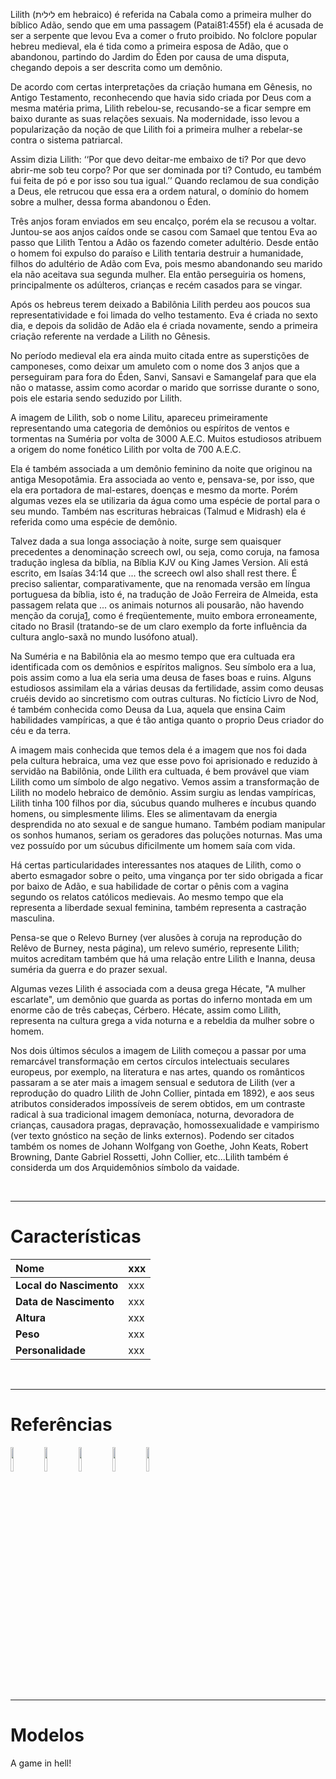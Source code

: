 Lilith (לילית em hebraico) é referida na Cabala como a primeira mulher do bíblico Adão, sendo que em uma passagem (Patai81:455f) ela é acusada de ser a serpente que levou Eva a comer o fruto proibido. No folclore popular hebreu medieval, ela é tida como a primeira esposa de Adão, que o abandonou, partindo do Jardim do Éden por causa de uma disputa, chegando depois a ser descrita como um demônio.

De acordo com certas interpretações da criação humana em Gênesis, no Antigo Testamento, reconhecendo que havia sido criada por Deus com a mesma matéria prima, Lilith rebelou-se, recusando-se a ficar sempre em baixo durante as suas relações sexuais. Na modernidade, isso levou a popularização da noção de que Lilith foi a primeira mulher a rebelar-se contra o sistema patriarcal.

Assim dizia Lilith: ‘‘Por que devo deitar-me embaixo de ti? Por que devo abrir-me sob teu corpo? Por que ser dominada por ti? Contudo, eu também fui feita de pó e por isso sou tua igual.’’ Quando reclamou de sua condição a Deus, ele retrucou que essa era a ordem natural, o domínio do homem sobre a mulher, dessa forma abandonou o Éden.

Três anjos foram enviados em seu encalço, porém ela se recusou a voltar. Juntou-se aos anjos caídos onde se casou com Samael que tentou Eva ao passo que Lilith Tentou a Adão os fazendo cometer adultério. Desde então o homem foi expulso do paraíso e Lilith tentaria destruir a humanidade, filhos do adultério de Adão com Eva, pois mesmo abandonando seu marido ela não aceitava sua segunda mulher. Ela então perseguiria os homens, principalmente os adúlteros, crianças e recém casados para se vingar.

Após os hebreus terem deixado a Babilônia Lilith perdeu aos poucos sua representatividade e foi limada do velho testamento. Eva é criada no sexto dia, e depois da solidão de Adão ela é criada novamente, sendo a primeira criação referente na verdade a Lilith no Gênesis.

No período medieval ela era ainda muito citada entre as superstições de camponeses, como deixar um amuleto com o nome dos 3 anjos que a perseguiram para fora do Éden, Sanvi, Sansavi e Samangelaf para que ela não o matasse, assim como acordar o marido que sorrisse durante o sono, pois ele estaria sendo seduzido por Lilith.

A imagem de Lilith, sob o nome Lilitu, apareceu primeiramente representando uma categoria de demônios ou espíritos de ventos e tormentas na Suméria por volta de 3000 A.E.C. Muitos estudiosos atribuem a origem do nome fonético Lilith por volta de 700 A.E.C.

Ela é também associada a um demônio feminino da noite que originou na antiga Mesopotâmia. Era associada ao vento e, pensava-se, por isso, que ela era portadora de mal-estares, doenças e mesmo da morte. Porém algumas vezes ela se utilizaria da água como uma espécie de portal para o seu mundo. Também nas escrituras hebraicas (Talmud e Midrash) ela é referida como uma espécie de demônio.

Talvez dada a sua longa associação à noite, surge sem quaisquer precedentes a denominação screech owl, ou seja, como coruja, na famosa tradução inglesa da bíblia, na Bíblia KJV ou King James Version. Ali está escrito, em Isaías 34:14 que ... the screech owl also shall rest there. É preciso salientar, comparativamente, que na renomada versão em língua portuguesa da bíblia, isto é, na tradução de João Ferreira de Almeida, esta passagem relata que ... os animais noturnos ali pousarão, não havendo menção da coruja[1](1.md), como é freqüentemente, muito embora erroneamente, citado no Brasil (tratando-se de um claro exemplo da forte influência da cultura anglo-saxã no mundo lusófono atual).

Na Suméria e na Babilônia ela ao mesmo tempo que era cultuada era identificada com os demônios e espíritos malignos. Seu símbolo era a lua, pois assim como a lua ela seria uma deusa de fases boas e ruins. Alguns estudiosos assimilam ela a várias deusas da fertilidade, assim como deusas cruéis devido ao sincretismo com outras culturas. No fictício Livro de Nod, é também conhecida como Deusa da Lua, aquela que ensina Caim habilidades vampíricas, a que é tão antiga quanto o proprio Deus criador do céu e da terra.

A imagem mais conhecida que temos dela é a imagem que nos foi dada pela cultura hebraica, uma vez que esse povo foi aprisionado e reduzido à servidão na Babilônia, onde Lilith era cultuada, é bem provável que viam Lilith como um símbolo de algo negativo. Vemos assim a transformação de Lilith no modelo hebraico de demônio. Assim surgiu as lendas vampíricas, Lilith tinha 100 filhos por dia, súcubus quando mulheres e íncubus quando homens, ou simplesmente lilims. Eles se alimentavam da energia desprendida no ato sexual e de sangue humano. Também podiam manipular os sonhos humanos, seriam os geradores das poluções noturnas. Mas uma vez possuído por um súcubus dificilmente um homem saía com vida.

Há certas particularidades interessantes nos ataques de Lilith, como o aberto esmagador sobre o peito, uma vingança por ter sido obrigada a ficar por baixo de Adão, e sua habilidade de cortar o pênis com a vagina segundo os relatos católicos medievais. Ao mesmo tempo que ela representa a liberdade sexual feminina, também representa a castração masculina.

Pensa-se que o Relevo Burney (ver alusões à coruja na reprodução do Relêvo de Burney, nesta página), um relevo sumério, represente Lilith; muitos acreditam também que há uma relação entre Lilith e Inanna, deusa suméria da guerra e do prazer sexual.

Algumas vezes Lilith é associada com a deusa grega Hécate, "A mulher escarlate", um demônio que guarda as portas do inferno montada em um enorme cão de três cabeças, Cérbero. Hécate, assim como Lilith, representa na cultura grega a vida noturna e a rebeldia da mulher sobre o homem.

Nos dois últimos séculos a imagem de Lilith começou a passar por uma remarcável transformação em certos círculos intelectuais seculares europeus, por exemplo, na literatura e nas artes, quando os românticos passaram a se ater mais a imagem sensual e sedutora de Lilith (ver a reprodução do quadro Lilith de John Collier, pintada em 1892), e aos seus atributos considerados impossíveis de serem obtidos, em um contraste radical à sua tradicional imagem demoníaca, noturna, devoradora de crianças, causadora pragas, depravação, homossexualidade e vampirismo (ver texto gnóstico na seção de links externos). Podendo ser citados também os nomes de Johann Wolfgang von Goethe, John Keats, Robert Browning, Dante Gabriel Rossetti, John Collier, etc...Lilith também é considerda um dos Arquidemônios símbolo da vaidade.

<br />

---

# Características #

| **Nome** | xxx |
|:---------|:----|
| **Local do Nascimento** | xxx |
| **Data de Nascimento** | xxx |
| **Altura** | xxx |
| **Peso** | xxx |
| **Personalidade** | xxx |

<br />

---

# Referências #

<a href='http://toreador6660.tripod.com/toreador_666/lilith4.jpg'><img width='10%' height='10%' border='0' src='http://toreador6660.tripod.com/toreador_666/lilith4.jpg' /></a>
<a href='http://spawn.com/toys/spawn/series23/lilith-mut/images/series23_lilith-mut_photo_01_dp.jpg'><img width='10%' height='10%' border='0' src='http://spawn.com/toys/spawn/series23/lilith-mut/images/series23_lilith-mut_photo_01_dp.jpg' /></a>
<a href='http://sofadasala.vilabol.uol.com.br/matabaratha/lilith05.jpg'><img width='10%' height='10%' border='0' src='http://sofadasala.vilabol.uol.com.br/matabaratha/lilith05.jpg' /></a>
<a href='http://www.fonteeditorial.com.br/LILITH.JPG'><img width='10%' height='10%' border='0' src='http://www.fonteeditorial.com.br/LILITH.JPG' /></a>
<a href='http://th01.deviantart.com/fs6/300W/i/2005/095/d/e/_Lilith__by_Ikun.jpg'><img width='10%' height='10%' border='0' src='http://th01.deviantart.com/fs6/300W/i/2005/095/d/e/_Lilith__by_Ikun.jpg' /></a>


---

# Modelos #

A game in hell!